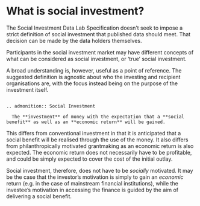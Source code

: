 # What is social investment?

The Social Investment Data Lab Specification doesn’t seek to impose a strict definition of social investment that published data should meet. That decision can be made by the data holders themselves.

Participants in the social investment market may have different concepts of what can be considered as social investment, or ‘true’ social investment.

A broad understanding is, however, useful as a point of reference. The suggested definition is agnostic about who the investing and recipient organisations are, with the focus instead being on the purpose of the investment itself.

```eval_rst

.. admonition:: Social Investment

  The **investment** of money with the expectation that a **social benefit** as well as an **economic return** will be gained.

```

This differs from conventional investment in that it is anticipated that a social benefit will be realised through the use of the money. It also differs from philanthropically motivated grantmaking as an economic return is also expected. The economic return does not necessarily have to be profitable, and could be simply expected to cover the cost of the initial outlay.

Social investment, therefore, does not have to be *socially* motivated. It may be the case that the investor’s motivation is simply to gain an *economic* return (e.g. in the case of mainstream financial institutions), while the investee’s motivation in accessing the finance is guided by the aim of delivering a social benefit.
